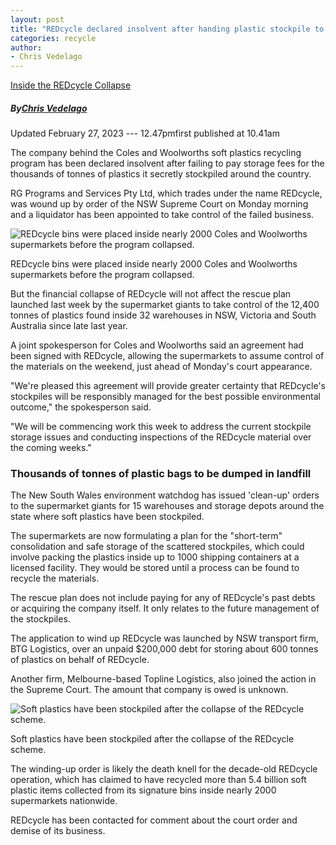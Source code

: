```yaml
---
layout: post
title: "REDcycle declared insolvent after handing plastic stockpile to supermarket giants"
categories: recycle
author:
- Chris Vedelago
---
```


[Inside the REDcycle Collapse](assets/Inside-the-REDcycle-collapse.mp3)


##### By[Chris Vedelago](https://www.theage.com.au/by/chris-vedelago-hveq4 "Articles by Chris Vedelago")

Updated February 27, 2023 --- 12.47pmfirst published at 10.41am



The company behind the Coles and Woolworths soft plastics recycling program has been declared insolvent after failing to pay storage fees for the thousands of tonnes of plastics it secretly stockpiled around the country.

RG Programs and Services Pty Ltd, which trades under the name REDcycle, was wound up by order of the NSW Supreme Court on Monday morning and a liquidator has been appointed to take control of the failed business.

![REDcycle bins were placed inside nearly 2000 Coles and Woolworths supermarkets before the program collapsed.](https://static.ffx.io/images/$zoom_0.765%2C$multiply_0.5855%2C$ratio_1.776846%2C$width_1059%2C$x_0%2C$y_109/t_crop_custom/q_86%2Cf_auto/78a0206366436ff8c637b753953ce977e7f8ae12)

REDcycle bins were placed inside nearly 2000 Coles and Woolworths supermarkets before the program collapsed.

But the financial collapse of REDcycle will not affect the rescue plan launched last week by the supermarket giants to take control of the 12,400 tonnes of plastics found inside 32 warehouses in NSW, Victoria and South Australia since late last year.

A joint spokesperson for Coles and Woolworths said an agreement had been signed with REDcycle, allowing the supermarkets to assume control of the materials on the weekend, just ahead of Monday's court appearance.

"We're pleased this agreement will provide greater certainty that REDcycle's stockpiles will be responsibly managed for the best possible environmental outcome," the spokesperson said.

"We will be commencing work this week to address the current stockpile storage issues and conducting inspections of the REDcycle material over the coming weeks."



### Thousands of tonnes of plastic bags to be dumped in landfill

The New South Wales environment watchdog has issued 'clean-up' orders to the supermarket giants for 15 warehouses and storage depots around the state where soft plastics have been stockpiled.

The supermarkets are now formulating a plan for the "short-term" consolidation and safe storage of the scattered stockpiles, which could involve packing the plastics inside up to 1000 shipping containers at a licensed facility. They would be stored until a process can be found to recycle the materials.

The rescue plan does not include paying for any of REDcycle's past debts or acquiring the company itself. It only relates to the future management of the stockpiles.

The application to wind up REDcycle was launched by NSW transport firm, BTG Logistics, over an unpaid $200,000 debt for storing about 600 tonnes of plastics on behalf of REDcycle.

Another firm, Melbourne-based Topline Logistics, also joined the action in the Supreme Court. The amount that company is owed is unknown.

![Soft plastics have been stockpiled after the collapse of the REDcycle scheme.](https://static.ffx.io/images/$zoom_0.338%2C$multiply_0.7725%2C$ratio_1.5%2C$width_756%2C$x_0%2C$y_315/t_crop_custom/q_86%2Cf_auto/a40e694e4e6947e49ee92d7d2b10a483c20fa2cf)

Soft plastics have been stockpiled after the collapse of the REDcycle scheme.

The winding-up order is likely the death knell for the decade-old REDcycle operation, which has claimed to have recycled more than 5.4 billion soft plastic items collected from its signature bins inside nearly 2000 supermarkets nationwide.

REDcycle has been contacted for comment about the court order and demise of its business.